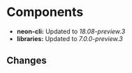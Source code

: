 # Components

* **neon-cli:**  Updated to *18.08-preview.3*
* **libraries:** Updated to *7.0.0-preview.3*

## Changes

